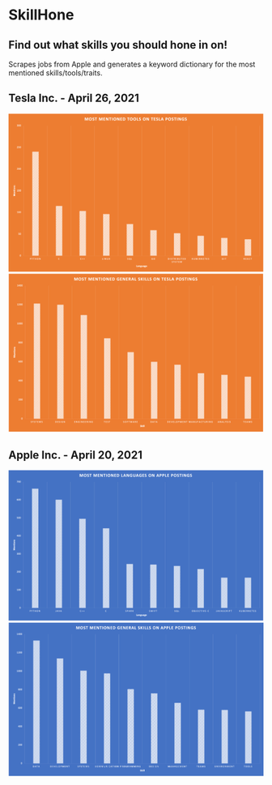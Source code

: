 # SkillHone

## Find out what skills you should hone in on!

Scrapes jobs from Apple and generates a keyword dictionary for the most mentioned skills/tools/traits.

## Tesla Inc. - April 26, 2021
![Tesla](./images/Tesla_04_26.png)
![TeslaGeneral](./images/Tesla_General_04_26.png)

## Apple Inc. - April 20, 2021
![Apple](./images/Apple_04_20.png)
![AppleGeneral](./images/Apple_General_04_20.png)
